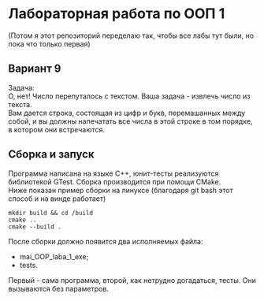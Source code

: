 # Лабораторная работа по ООП 1 
(Потом я этот репозиторий переделаю так, чтобы все лабы тут были, но пока что только первая)

## Вариант 9
Задача:<br>
О, нет! Число перепуталось с текстом. Ваша задача - извлечь число из текста.<br>
Вам дается строка, состоящая из цифр и букв, перемашанных между собой, и вы должны напечатать все числа в этой строке в том порядке, в котором они встречаются.

## Сборка и запуск
Программа написана на языке C++, юнит-тесты реализуются библиотекой GTest.
Сборка производится при помощи CMake.<br>
Ниже показан пример сборки на линуксе (благодаря git bash этот способ и на винде работает)
```
mkdir build && cd /build
cmake ..
cmake --build .
```
После сборки должно появится два исполняемых файла:
- mai_OOP_laba_1_exe;
- tests.

Первый - сама программа, второй, как нетрудно догадаться, тесты. Они вызываются без параметров.
